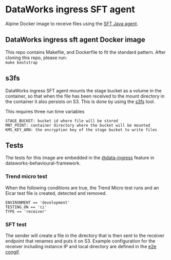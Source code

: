 # DataWorks ingress SFT agent

Alpine Docker image to receive files using the [SFT Java agent](https://dwpdigital.atlassian.net/wiki/spaces/SFT/pages/113836037260/SFT+Agent+Documentation).

## DataWorks ingress sft agent Docker image

This repo contains Makefile, and Dockerfile to fit the standard pattern.
After cloning this repo, please run:  
`make bootstrap`


## s3fs

DataWorks ingress SFT agent mounts the stage bucket as a volume in the container, so that when the file has been received to the mount directory in the container it also persists on S3. This is done by using the [s3fs](https://github.com/s3fs-fuse/s3fs-fuse) tool.

This requires three run time variables
```
STAGE_BUCKET: bucket id where file will be stored
MNT_POINT: container directory where the bucket will be mounted
KMS_KEY_ARN: the encryption key of the stage bucket to write files

```

## Tests

The tests for this image are embedded in the [@data-ingress](https://github.com/dwp/dataworks-behavioural-framework/blob/master/src/features/data-ingress.feature) feature in dataworks-behavioural-framework.

### Trend micro test

When the following conditions are true, the Trend Micro test runs and an Eicar test file is created, detected and removed.

```
ENVIRONMENT == 'development'
TESTING_ON == 'ci'
TYPE == 'receiver'
```

### SFT test

The sender will create a file in the directory that is then sent to the receiver endpoint that renames and puts it on S3. Example configuration for the receiver including instance IP and local directory are defined in the [e2e congif](https://github.com/dwp/dataworks-aws-data-ingress/blob/master/terraform/data-ingress-sft-task/sft_config/agent-application-config-receiver-e2e.tpl).
